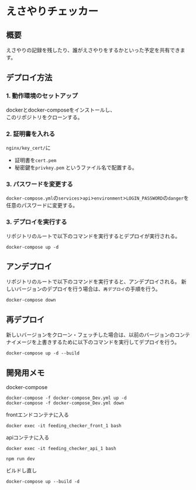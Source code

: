 # えさやりチェッカー
## 概要
えさやりの記録を残したり、誰がえさやりをするかといった予定を共有できます。  

## デプロイ方法
### 1. 動作環境のセットアップ
dockerとdocker-composeをインストールし、  
このリポジトリをクローンする。

### 2. 証明書を入れる
`nginx/key_cert/`に
- 証明書を`cert.pem`
- 秘密鍵を`privkey.pem`
というファイル名で配置する。  

### 3. パスワードを変更する
`docker-compose.yml`の`services`>`api`>`environment`>`LOGIN_PASSWORD`の`danger`を任意のパスワードに変更する。  

### 3. デプロイを実行する
リポジトリのルートで以下のコマンドを実行するとデプロイが実行される。
```
docker-compose up -d
```

## アンデプロイ
リポジトリのルートで以下のコマンドを実行すると、アンデプロイされる。
新しいバージョンのデプロイを行う場合は、`再デプロイ`の手順を行う。
```
docker-compose down
```

## 再デプロイ
新しいバージョンをクローン・フェッチした場合は、以前のバージョンのコンテナイメージを上書きするために以下のコマンドを実行してデプロイを行う。
```
docker-compose up -d --build 
```

## 開発用メモ

docker-compose
```
docker-compose -f docker-compose_Dev.yml up -d
docker-compose -f docker-compose_Dev.yml down
```

frontエンドコンテナに入る
```
docker exec -it feeding_checker_front_1 bash
```

apiコンテナに入る
```
docker exec -it feeding_checker_api_1 bash
```

```
npm run dev
```

ビルドし直し
```
docker-compose up --build -d
```